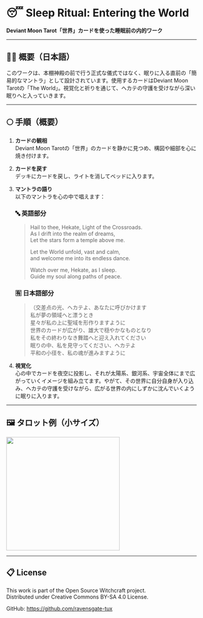 
# 😴 Sleep Ritual: Entering the World  
**Deviant Moon Tarot「世界」カードを使った睡眠前の内的ワーク**

---

## 🧙‍♀️ 概要（日本語）

このワークは、本棚神殿の前で行う正式な儀式ではなく、眠りに入る直前の「簡易的なマントラ」として設計されています。使用するカードはDeviant Moon Tarotの「The World」。視覚化と祈りを通じて、ヘカテの守護を受けながら深い眠りへと入っていきます。

---

## 🌕 手順（概要）

1. **カードの観相**  
   Deviant Moon Tarotの「世界」のカードを静かに見つめ、構図や細部を心に焼き付けます。

2. **カードを戻す**  
   デッキにカードを戻し、ライトを消してベッドに入ります。

3. **マントラの語り**  
   以下のマントラを心の中で唱えます：

   ### 🔤 英語部分
   > Hail to thee, Hekate, Light of the Crossroads.  
   > As I drift into the realm of dreams,  
   > Let the stars form a temple above me.  
   >  
   > Let the World unfold, vast and calm,  
   > and welcome me into its endless dance.  
   >  
   > Watch over me, Hekate, as I sleep.  
   > Guide my soul along paths of peace.

   ### 🈶 日本語部分
   > （交差点の光、ヘカテよ、あなたに呼びかけます  
   > 私が夢の領域へと漂うとき  
   > 星々が私の上に聖域を形作りますように  
   > 世界のカードが広がり、雄大で穏やかなものとなり  
   > 私をその終わりなき舞踏へと迎え入れてください  
   > 眠りの中、私を見守ってください、ヘカテよ  
   > 平和の小径を、私の魂が進みますように

4. **視覚化**  
   心の中でカードを夜空に投影し、それが太陽系、銀河系、宇宙全体にまで広がっていくイメージを組み立てます。やがて、その世界に自分自身が入り込み、ヘカテの守護を受けながら、広がる世界の内にしずかに沈んでいくように眠りに入ります。

---

## 🖼️ タロット例（小サイズ）

<img src="world-tarot-small.jpg" width="300">

---

## 📋 License
This work is part of the Open Source Witchcraft project.  
Distributed under Creative Commons BY-SA 4.0 License.

GitHub: https://github.com/ravensgate-tux
